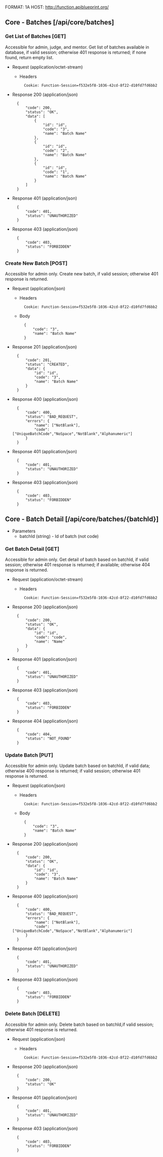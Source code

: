 FORMAT: 1A
HOST: http://function.apiblueprint.org/

## Core - Batches [/api/core/batches]

### Get List of Batches [GET]

Accessible for admin, judge, and mentor. Get list of batches available in database, if valid session; otherwise 401 response is returned; if none found, return empty list.

+ Request (application/octet-stream)

    + Headers
    
            Cookie: Function-Session=f532e5f8-1036-42cd-8f22-d10fd7fd6bb2
            
+ Response 200 (application/json)

        {
            "code": 200,
            "status": "OK",
            "data": [
                {
                    "id": "id",
                    "code": "3",
                    "name": "Batch Name"
                },
                {
                    "id": "id",
                    "code": "2",
                    "name": "Batch Name"
                },
                {
                    "id": "id",
                    "code": "1",
                    "name": "Batch Name"
                }
            ]
        }

+ Response 401 (application/json)

        {
            "code": 401,
            "status": "UNAUTHORIZED"
        }

+ Response 403 (application/json)

        {
            "code": 403,
            "status": "FORBIDDEN"
        }

### Create New Batch [POST]

Accessible for admin only. Create new batch, if valid session; otherwise 401 response is returned.

+ Request (application/json)

    + Headers
    
            Cookie: Function-Session=f532e5f8-1036-42cd-8f22-d10fd7fd6bb2
    
    + Body

            {
                "code": "3",
                "name": "Batch Name"
            }

+ Response 201 (application/json)

        {
            "code": 201,
            "status": "CREATED",
            "data": {
                "id": "id",
                "code": "3",
                "name": "Batch Name"
            }
        }
        
+ Response 400 (application/json)

        {
            "code": 400,
            "status": "BAD_REQUEST",
            "errors": {
                "name": ["NotBlank"],
                "code": ["UniqueBatchCode","NoSpace","NotBlank","Alphanumeric"]
            }
        }

+ Response 401 (application/json)

        {
            "code": 401,
            "status": "UNAUTHORIZED"
        }

+ Response 403 (application/json)

        {
            "code": 403,
            "status": "FORBIDDEN"
        }

## Core - Batch Detail [/api/core/batches/{batchId}]

+ Parameters
    + batchId (string) - Id of batch (not code)

### Get Batch Detail [GET]

Accessible for admin only. Get detail of batch based on batchId, if valid session; otherwise 401 response is returned; if available; otherwise 404 response is returned.

+ Request (application/octet-stream)

    + Headers
    
            Cookie: Function-Session=f532e5f8-1036-42cd-8f22-d10fd7fd6bb2

+ Response 200 (application/json)

        {
            "code": 200,
            "status": "OK",
            "data": {
                "id": "id",
                "code": "code",
                "name": "Name"
            }
        }

+ Response 401 (application/json)

        {
            "code": 401,
            "status": "UNAUTHORIZED"
        }

+ Response 403 (application/json)

        {
            "code": 403,
            "status": "FORBIDDEN"
        }

+ Response 404 (application/json)

        {
            "code": 404,
            "status": "NOT_FOUND"
        }

### Update Batch [PUT]

Accessible for admin only. Update batch based on batchId, if valid data; otherwise 400 response is returned; if valid session; otherwise 401 response is returned.

+ Request (application/json)

    + Headers
    
            Cookie: Function-Session=f532e5f8-1036-42cd-8f22-d10fd7fd6bb2
    
    + Body

            {
                "code": "3",
                "name": "Batch Name"
            }

+ Response 200 (application/json)

        {
            "code": 200,
            "status": "OK",
            "data": {
                "id": "id",
                "code": "3",
                "name": "Batch Name"
            }
        }
        
+ Response 400 (application/json)

        {
            "code": 400,
            "status": "BAD_REQUEST",
            "errors": {
                "name": ["NotBlank"],
                "code": ["UniqueBatchCode","NoSpace","NotBlank","Alphanumeric"]
            }
        }

+ Response 401 (application/json)

        {
            "code": 401,
            "status": "UNAUTHORIZED"
        }

+ Response 403 (application/json)

        {
            "code": 403,
            "status": "FORBIDDEN"
        }

### Delete Batch [DELETE]

Accessible for admin only. Delete batch based on batchId,if valid session; otherwise 401 response is returned.

+ Request (application/json)

    + Headers
    
            Cookie: Function-Session=f532e5f8-1036-42cd-8f22-d10fd7fd6bb2
            
+ Response 200 (application/json)

        {
            "code": 200,
            "status": "OK"
        }

+ Response 401 (application/json)

        {
            "code": 401,
            "status": "UNAUTHORIZED"
        }

+ Response 403 (application/json)

        {
            "code": 403,
            "status": "FORBIDDEN"
        }

